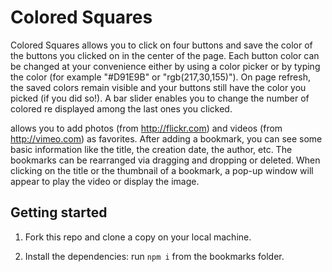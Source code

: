 # Colored Squares

Colored Squares allows you to click on four buttons and save the color of the buttons you clicked on in the center of the page. Each button color can be changed at your convenience either by using a color picker or by typing the color (for example "#D91E9B" or "rgb(217,30,155)").
On page refresh, the saved colors remain visible and your buttons still have the color you picked (if you did so!). A bar slider enables you to change the number of colored re displayed among the last ones you clicked.


 allows you to add photos (from http://flickr.com) and videos (from http://vimeo.com) as favorites. After adding a bookmark, you can see some basic information like the title, the creation date, the author, etc. The bookmarks can be rearranged via dragging and dropping or deleted. When clicking on the title or the thumbnail of a bookmark, a pop-up window will appear to play the video or display the image.


## Getting started

1. Fork this repo and clone a copy on your local machine.

2. Install the dependencies: run `npm i` from the bookmarks folder.


